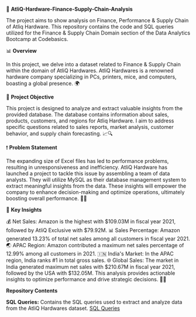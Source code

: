 🚀 **AtliQ-Hardware-Finance-Supply-Chain-Analysis**

The project aims to show analysis on Finance, Performance & Supply Chain of Atliq Hardware. This repository contains the code and SQL queries utilized for the Finance & Supply Chain Domain section of the Data Analytics Bootcamp at Codebasics.

📊 **Overview**

In this project, we delve into a dataset related to Finance & Supply Chain within the domain of AtliQ Hardwares. AtliQ Hardwares is a renowned hardware company specializing in PCs, printers, mice, and computers, boasting a global presence. 🌍

🎯 **Project Objective**

This project is designed to analyze and extract valuable insights from the provided database. The database contains information about sales, products, customers, and regions for Atliq Hardware. I aim to address specific questions related to sales reports, market analysis, customer behavior, and supply chain forecasting. 📈🔍

❗ **Problem Statement**

The expanding size of Excel files has led to performance problems, resulting in unresponsiveness and inefficiency. AtliQ Hardware has launched a project to tackle this issue by assembling a team of data analysts. They will utilize MySQL as their database management system to extract meaningful insights from the data. These insights will empower the company to enhance decision-making and optimize operations, ultimately boosting overall performance. 🚀💼

🔑 **Key Insights**

💰 Net Sales: Amazon is the highest with $109.03M in fiscal year 2021, followed by AtliQ Exclusive with $79.92M.
📊 Sales Percentage: Amazon generated 13.23% of total net sales among all customers in fiscal year 2021.
🌏 APAC Region: Amazon contributed a maximum net sales percentage of 12.99% among all customers in 2021.
🇮🇳 India's Market: In the APAC region, India ranks #1 in total gross sales.
🌐 Global Sales: The market in India generated maximum net sales with $210.67M in fiscal year 2021, followed by the USA with $132.05M.
This analysis provides actionable insights to optimize performance and drive strategic decisions. 💪✨

**Repository Contents**

**SQL Queries:** Contains the SQL queries used to extract and analyze data from the AtliQ Hardwares dataset. [SQL Queries](https://github.com/KonikaMallik/AtliQ-Hardware-Finance-Supply-Chain-Analysis/blob/main/SQLQueries_Atliq.pdf)
